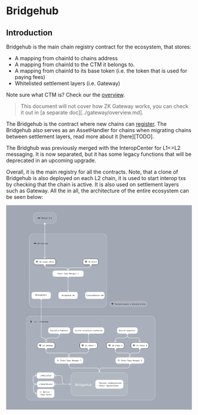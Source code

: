 <!--- WIP --->
# Bridgehub

## Introduction

Bridgehub is the main chain registry contract for the ecosystem, that stores:

- A mapping from chainId to chains address
- A mapping from chainId to the CTM it belongs to.
- A mapping from chainId to its base token (i.e. the token that is used for paying fees)
- Whitelisted settlement layers (i.e. Gateway)

Note sure what CTM is? Check our the [overview](./chain_type_manager.md).

> This document will not cover how ZK Gateway works, you can check it out in [a separate doc][../gateway/overview.md]. 

The Bridgehub is the contract where new chains can [register](./chain_genesis.md). The Bridgehub also serves as an AssetHandler for chains when migrating chains between settlement layers, read more about it [here][TODO].

The Bridghub was previously merged with the InteropCenter for L1<>L2 messaging. It is now separated, but it has some legacy functions that will be deprecated in an upcoming upgrade.

Overall, it is the main registry for all the contracts. Note, that a clone of Bridgehub is also deployed on each L2 chain, it is used to start interop txs by checking that the chain is active. It is also used on settlement layers such as Gateway. All the in all, the architecture of the entire ecosystem can be seen below:

![Contracts](./img/ecosystem_architecture.png)